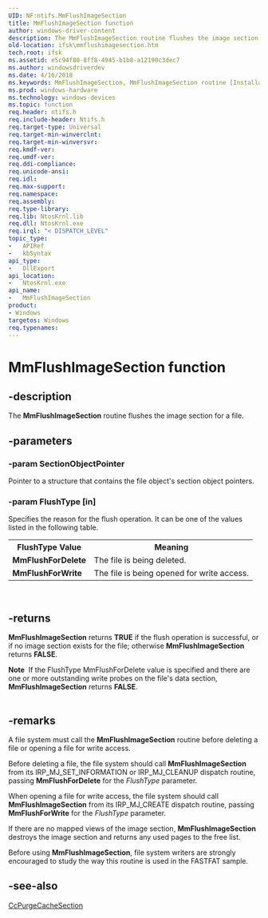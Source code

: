 ```yaml
---
UID: NF:ntifs.MmFlushImageSection
title: MmFlushImageSection function
author: windows-driver-content
description: The MmFlushImageSection routine flushes the image section for a file.
old-location: ifsk\mmflushimagesection.htm
tech.root: ifsk
ms.assetid: e5c94f80-8ff8-4945-b1b8-a12190c3dec7
ms.author: windowsdriverdev
ms.date: 4/16/2018
ms.keywords: MmFlushImageSection, MmFlushImageSection routine [Installable File System Drivers], ifsk.mmflushimagesection, mmref_d6a37cf0-a204-4070-80f6-bd407f671ee8.xml, ntifs/MmFlushImageSection
ms.prod: windows-hardware
ms.technology: windows-devices
ms.topic: function
req.header: ntifs.h
req.include-header: Ntifs.h
req.target-type: Universal
req.target-min-winverclnt: 
req.target-min-winversvr: 
req.kmdf-ver: 
req.umdf-ver: 
req.ddi-compliance: 
req.unicode-ansi: 
req.idl: 
req.max-support: 
req.namespace: 
req.assembly: 
req.type-library: 
req.lib: NtosKrnl.lib
req.dll: NtosKrnl.exe
req.irql: "< DISPATCH_LEVEL"
topic_type:
-	APIRef
-	kbSyntax
api_type:
-	DllExport
api_location:
-	NtosKrnl.exe
api_name:
-	MmFlushImageSection
product:
- Windows
targetos: Windows
req.typenames: 
---
```


# MmFlushImageSection function


## -description


The <b>MmFlushImageSection</b> routine flushes the image section for a file.


## -parameters




### -param SectionObjectPointer

<p>Pointer to a structure that contains the file object's section object pointers.</p>


### -param FlushType [in]

Specifies the reason for the flush operation. It can be one of the values listed in the following table. 

<table>
<tr>
<th>FlushType Value</th>
<th>Meaning</th>
</tr>
<tr>
<td>
<b>MmFlushForDelete</b>

</td>
<td>
The file is being deleted. 

</td>
</tr>
<tr>
<td>
<b>MmFlushForWrite</b>

</td>
<td>
The file is being opened for write access. 

</td>
</tr>
</table>
 


## -returns



<b>MmFlushImageSection</b> returns <b>TRUE</b> if the flush operation is successful, or if no image section exists for the file; otherwise <b>MmFlushImageSection</b> returns <b>FALSE</b>.

<div class="alert"><b>Note</b>  If the FlushType MmFlushForDelete value is specified and there are one or more outstanding write probes on the file's data section, <b>MmFlushImageSection</b> returns <b>FALSE</b>.</div>
<div> </div>



## -remarks



A file system must call the <b>MmFlushImageSection</b> routine before deleting a file or opening a file for write access. 

Before deleting a file, the file system should call <b>MmFlushImageSection</b> from its IRP_MJ_SET_INFORMATION or IRP_MJ_CLEANUP dispatch routine, passing <b>MmFlushForDelete</b> for the <i>FlushType</i> parameter. 

When opening a file for write access, the file system should call <b>MmFlushImageSection</b> from its IRP_MJ_CREATE dispatch routine, passing <b>MmFlushForWrite</b> for the <i>FlushType</i> parameter. 

If there are no mapped views of the image section, <b>MmFlushImageSection</b> destroys the image section and returns any used pages to the free list. 

Before using <b>MmFlushImageSection</b>, file system writers are strongly encouraged to study the way this routine is used in the FASTFAT sample. 




## -see-also




<a href="https://msdn.microsoft.com/library/windows/hardware/ff539188">CcPurgeCacheSection</a>
 

 

